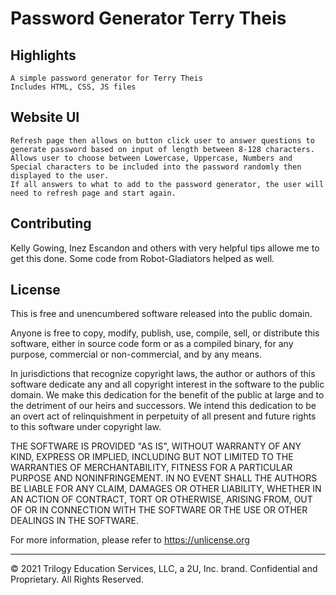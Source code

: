 # Password Generator Terry Theis

## Highlights

    A simple password generator for Terry Theis
    Includes HTML, CSS, JS files

## Website UI

    Refresh page then allows on button click user to answer questions to generate password based on input of length between 8-128 characters. Allows user to choose between Lowercase, Uppercase, Numbers and Special characters to be included into the password randomly then displayed to the user.
    If all answers to what to add to the password generator, the user will need to refresh page and start again.

## Contributing
Kelly Gowing, Inez Escandon and others with very helpful tips allowe me to get this done.
Some code from Robot-Gladiators helped as well.



## License
This is free and unencumbered software released into the public domain.

Anyone is free to copy, modify, publish, use, compile, sell, or distribute this software, either in source code form or as a compiled binary, for any purpose, commercial or non-commercial, and by any means.

In jurisdictions that recognize copyright laws, the author or authors of this software dedicate any and all copyright interest in the software to the public domain. We make this dedication for the benefit of the public at large and to the detriment of our heirs and successors. We intend this dedication to be an overt act of relinquishment in perpetuity of all present and future rights to this software under copyright law.

THE SOFTWARE IS PROVIDED "AS IS", WITHOUT WARRANTY OF ANY KIND, EXPRESS OR IMPLIED, INCLUDING BUT NOT LIMITED TO THE WARRANTIES OF MERCHANTABILITY, FITNESS FOR A PARTICULAR PURPOSE AND NONINFRINGEMENT. IN NO EVENT SHALL THE AUTHORS BE LIABLE FOR ANY CLAIM, DAMAGES OR OTHER LIABILITY, WHETHER IN AN ACTION OF CONTRACT, TORT OR OTHERWISE, ARISING FROM, OUT OF OR IN CONNECTION WITH THE SOFTWARE OR THE USE OR OTHER DEALINGS IN THE SOFTWARE.

For more information, please refer to https://unlicense.org

- - -
© 2021 Trilogy Education Services, LLC, a 2U, Inc. brand. Confidential and Proprietary. All Rights Reserved.